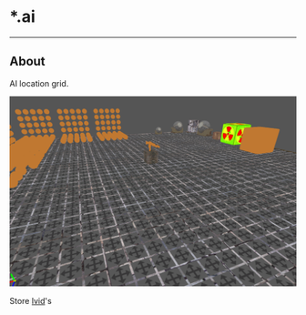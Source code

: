 # *.ai

___

## About

AI location grid.

![alt text centered](images/ai-map.png)

Store [lvid](../../../terminology/ai/lvid.md)'s
